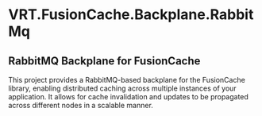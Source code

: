# VRT.FusionCache.Backplane.RabbitMq

## RabbitMQ Backplane for FusionCache

This project provides a RabbitMQ-based backplane for the FusionCache library, enabling distributed caching across multiple instances of your application.
It allows for cache invalidation and updates to be propagated across different nodes in a scalable manner.

